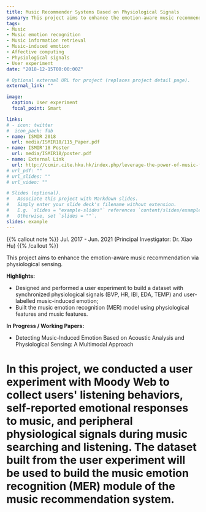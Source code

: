 ```yaml
---
title: Music Recommender Systems Based on Physiological Signals
summary: This project aims to enhance the emotion-aware music recommendation via physiological sensing.
tags:
- Music
- Music emotion recognition
- Music information retrieval
- Music-induced emotion
- Affective computing
- Physiological signals
- User experiment
date: "2018-12-15T00:00:00Z"

# Optional external URL for project (replaces project detail page).
external_link: ""

image:
  caption: User experiment
  focal_point: Smart

links:
# - icon: twitter
#  icon_pack: fab
- name: ISMIR 2018
  url: media/ISMIR18/115_Paper.pdf
- name: ISMIR'18 Poster
  url: media/ISMIR18/poster.pdf
- name: External Link
  url: http://ccmir.cite.hku.hk/index.php/leverage-the-power-of-music-for-learning/
# url_pdf: ""
# url_slides: ""
# url_video: ""

# Slides (optional).
#   Associate this project with Markdown slides.
#   Simply enter your slide deck's filename without extension.
#   E.g. `slides = "example-slides"` references `content/slides/example-slides.md`.
#   Otherwise, set `slides = ""`.
slides: example
---
```


{{% callout note %}}
Jul. 2017 - Jun. 2021 (Principal Investigator: Dr. Xiao Hu)
{{% /callout %}}

This project aims to enhance the emotion-aware music recommendation via physiological sensing. 

**Highlights:**
- Designed and performed a user experiment to build a dataset with synchronized physiological signals (BVP, HR, IBI, EDA, TEMP) and user-labelled music-induced emotion;
- Built the music emotion recognition (MER) model using physiological features and music features.

**In Progress / Working Papers:**
- Detecting Music-Induced Emotion Based on Acoustic Analysis and Physiological Sensing: A Multimodal Approach

# In this project, we conducted a user experiment with Moody Web to collect users' listening behaviors, self-reported emotional responses to music, and peripheral physiological signals during music searching and listening. The dataset built from the user experiment will be used to build the music emotion recognition (MER) module of the music recommendation system.
